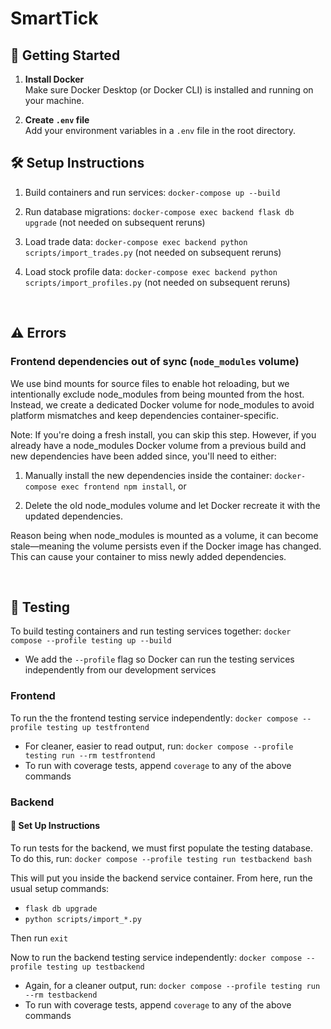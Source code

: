 # SmartTick

## 🚀 Getting Started

1. **Install Docker**  
   Make sure Docker Desktop (or Docker CLI) is installed and running on your machine.

2. **Create `.env` file**  
   Add your environment variables in a `.env` file in the root directory.

## 🛠️ Setup Instructions

1. Build containers and run services: `docker-compose up --build`

2. Run database migrations: `docker-compose exec backend flask db upgrade` (not needed on subsequent reruns)

3. Load trade data: `docker-compose exec backend python scripts/import_trades.py` (not needed on subsequent reruns)

4. Load stock profile data: `docker-compose exec backend python scripts/import_profiles.py` (not needed on subsequent reruns)

<br>

## ⚠️ Errors

### Frontend dependencies out of sync (`node_modules` volume)

We use bind mounts for source files to enable hot reloading, but we intentionally exclude node_modules from being mounted from the host. Instead, we create a dedicated Docker volume for node_modules to avoid platform mismatches and keep dependencies container-specific.

Note: If you're doing a fresh install, you can skip this step. However, if you already have a node_modules Docker volume from a previous build and new dependencies have been added since, you'll need to either:

1. Manually install the new dependencies inside the container: `docker-compose exec frontend npm install`, or  

2. Delete the old node_modules volume and let Docker recreate it with the updated dependencies.

Reason being when node_modules is mounted as a volume, it can become stale—meaning the volume persists even if the Docker image has changed. This can cause your container to miss newly added dependencies.

<br>

## :mag_right: Testing

To build testing containers and run testing services together: `docker compose --profile testing up --build`
+ We add the `--profile` flag so Docker can run the testing services independently from our development services

### Frontend 
To run the the frontend testing service independently: `docker compose --profile testing up testfrontend` 
+ For cleaner, easier to read output, run: `docker compose --profile testing run --rm testfrontend` 
+ To run with coverage tests, append `coverage` to any of the above commands

### Backend

#### :wrench: Set Up Instructions 
To run tests for the backend, we must first populate the testing database.
To do this, run: `docker compose --profile testing run testbackend bash` 

This will put you inside the backend service container. 
From here, run the usual setup commands:
+ `flask db upgrade`
+ `python scripts/import_*.py`

Then run `exit` 

Now to run the backend testing service independently: `docker compose --profile testing up testbackend`
+ Again, for a cleaner output, run: `docker compose --profile testing run --rm testbackend` 
+ To run with coverage tests, append `coverage` to any of the above commands